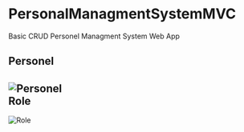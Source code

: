 # PersonalManagmentSystemMVC

Basic CRUD Personel Managment System Web App

Personel
---
![Personel](https://user-images.githubusercontent.com/65555672/131372252-fd08a12d-9f0b-4ee8-9258-b94a23361c4d.png)
<br>
Role
---
![Role](https://user-images.githubusercontent.com/65555672/131372273-45d1515c-0ad0-4eb1-adbc-90594e75ee20.png)
